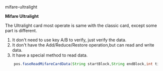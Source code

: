 mifare-ultralight

**Mifare Ultralight**

The Ultralight card most operate is same with the classic card, except some part is different.

1. It don't need to use key A/B to verify, just verify the data.
2. It don't have the Add/Reduce/Restore operation,but can read and write data.
3. It have a special method to read data.
 	
```java
	pos.faseReadMifareCardData(String startBlock,String endBlock,int timeout)
```